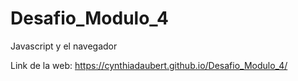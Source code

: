 # Desafio_Modulo_4
Javascript y el navegador

Link de la web: https://cynthiadaubert.github.io/Desafio_Modulo_4/

